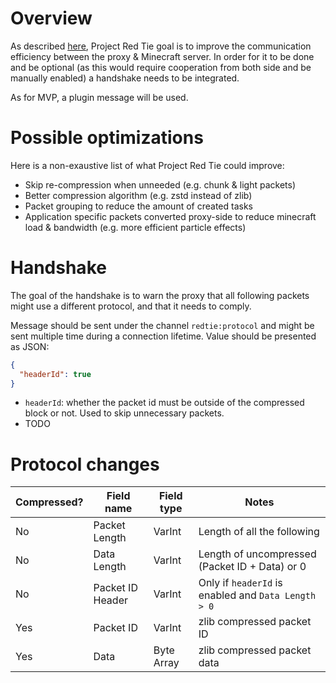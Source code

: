 # Overview
As described [here](purpose.md), Project Red Tie goal is to improve the communication efficiency between the proxy & Minecraft server. In order for it to be done and be optional (as this would require cooperation from both side and be manually enabled) a handshake needs to be integrated.

As for MVP, a plugin message will be used.

# Possible optimizations
Here is a non-exaustive list of what Project Red Tie could improve:
* Skip re-compression when unneeded (e.g. chunk & light packets)
* Better compression algorithm (e.g. zstd instead of zlib)
* Packet grouping to reduce the amount of created tasks
* Application specific packets converted proxy-side to reduce minecraft load & bandwidth (e.g. more efficient particle effects)

# Handshake
The goal of the handshake is to warn the proxy that all following packets might use a different protocol, and that it needs to comply.

Message should be sent under the channel `redtie:protocol` and might be sent multiple time during a connection lifetime. Value should be presented as JSON:
```json
{
  "headerId": true
}
```
* `headerId`: whether the packet id must be outside of the compressed block or not. Used to skip unnecessary packets.
* TODO

# Protocol changes
| Compressed? | Field name       | Field type | Notes                                               |
|-------------|------------------|------------|-----------------------------------------------------|
| No          | Packet Length    | VarInt     | Length of all the following                         |
| No          | Data Length      | VarInt     | Length of uncompressed (Packet ID + Data) or 0      |
| No          | Packet ID Header | VarInt     | Only if `headerId` is enabled and `Data Length > 0` |
| Yes         | Packet ID        | VarInt     | zlib compressed packet ID                           |
| Yes         | Data             | Byte Array | zlib compressed packet data                         |
